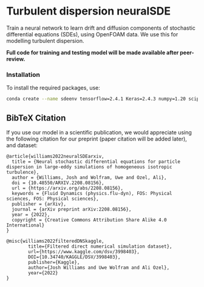# Turbulent dispersion neuralSDE

Train a neural network to learn drift and diffusion components of stochastic differential equations (SDEs), using OpenFOAM data. We use this for modelling turbulent dispersion.

**Full code for training and testing model will be made available after peer-review.**

### Installation
To install the required packages, use:
```bash
conda create --name sdeenv tensorflow=2.4.1 Keras=2.4.3 numpy=1.20 scipy=1.6.0 setuptools=51.0 joblib=1.0.1 python=3.8 
```

## BibTeX Citation

If you use our model in a scientific publication, we would appreciate using the following citation for our preprint (paper citation will be added later), and dataset:

```
@article{williams2022neuralSDEarxiv,
  title = {Neural stochastic differential equations for particle dispersion in large-eddy simulations of homogeneous isotropic turbulence},
  author = {Williams, Josh and Wolfram, Uwe and Ozel, Ali},
  doi = {10.48550/ARXIV.2208.08156},
  url = {https://arxiv.org/abs/2208.08156},
  keywords = {Fluid Dynamics (physics.flu-dyn), FOS: Physical sciences, FOS: Physical sciences},
  publisher = {arXiv},
  journal = {arXiv preprint arXiv:2208.08156},
  year = {2022},
  copyright = {Creative Commons Attribution Share Alike 4.0 International}
}

@misc{williams2022filteredDNSkaggle,
        title={Filtered direct numerical simulation dataset},
        url={https://www.kaggle.com/dsv/3998403},
        DOI={10.34740/KAGGLE/DSV/3998403},
        publisher={Kaggle},
        author={Josh Williams and Uwe Wolfram and Ali Ozel},
        year={2022}
}
```


